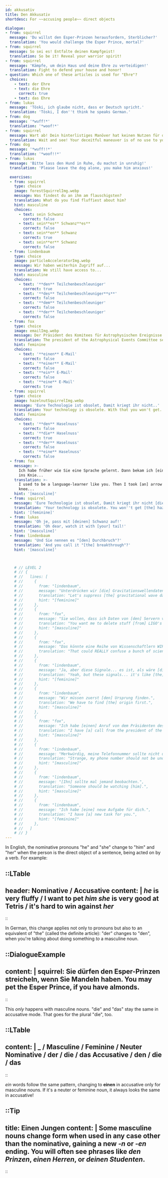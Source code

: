 ```yaml
---
id: akkusativ
title: Den Akkusativ
shortdesc: For ~~accusing people~~ direct objects

dialogue:
- from: squirrel
  message: 'Du willst den Esper-Prinzen herausfordern, Sterblicher?'
  translation: 'You would challenge the Esper Prince, mortal?'
- from: squirrel
  message: So sei es! Entfalte deinen Kampfgeist!
  translation: So be it! Reveal your warrior spirit!
- from: squirrel
  message: 'Kämpfe, um dein Haus und deine Ehre zu verteidigen!'
  translation: Fight to defend your house and honor!
- question: Which one of these articles is used for "Ehre"?
  choices:
    - text: der Ehre
    - text: die Ehre
      correct: true
    - text: das Ehre
- from: lukas
  message: 'Töski, ich glaube nicht, dass er Deutsch spricht.'
  translation: 'Töski, I don''t think he speaks German.'
- from: dog
  message: '*wuff!*'
  translation: '*woof!*'
- from: squirrel
  message: Wart ab! Dein hinterlistiges Manöver hat keinen Nutzen für dich!
  translation: Wait and see! Your deceitful maneuver is of no use to you!
- from: dog
  message: '*wuff!!*'
  translation: '*woof!!*'
- from: lukas
  message: 'Bitte lass den Hund in Ruhe, du machst in unruhig!'
  translation: 'Please leave the dog alone, you make him anxious!'

  exercises:
  - from: squirrel
    type: choice
    image: forestSquirrelImg.webp
    message: Was findest du an ihm am flauschigsten?
    translation: What do you find fluffiest about him?
    hint: masculine
    choices:
      - text: sein Schwanz
        correct: false
      - text: sein**es** Schwanz**es**
        correct: false
      - text: sein**en** Schwanz
        correct: true
      - text: sein**er** Schwanz
        correct: false
  - from: lindenbaum
    type: choice
    image: particleAcceleratorImg.webp
    message: Wir haben weiterhin Zugriff auf...
    translation: We still have access to...
    hint: masculine
    choices:
      - text: '**den** Teilchenbeschleuniger'
        correct: true
      - text: '**des** Teilchenbeschleuniger**s**'
        correct: false
      - text: '**dem** Teilchenbeschleuniger'
        correct: false
      - text: '**der** Teilchenbeschleuniger'
        correct: false
  - from: fox
    type: choice
    image: emailImg.webp
    message: Der Präsident des Komitees für Astrophysischen Ereignisse sendete Ihnen...
    translation: The president of the Astrophysical Events Committee sent you...
    hint: feminine
    choices:
      - text: '**einen** E-Mail'
        correct: false
      - text: '**einer** E-Mail'
        correct: false
      - text: '**ein** E-Mail'
        correct: false
      - text: '**eine** E-Mail'
        correct: true
  - from: squirrel
    type: choice
    image: hazelnutSquirrelImg.webp
    message: 'Eure Technologie ist obsolet, Damit kriegt ihr nicht..'
    translation: Your technology is obsolete. With that you won't get..
    hint: feminine
    choices:
      - text: '**den** Haselnuss'
        correct: false
      - text: '**die** Haselnuss'
        correct: true
      - text: '**der** Haselnuss'
        correct: false
      - text: '**eine** Haselnuss'
        correct: false
  - from: fox
    message: >-
      Ich habe früher wie Sie eine Sprache gelernt. Dann bekam ich [einen] Pfeil
      ins Knie...
    translation: >-
      I used to be a language-learner like you. Then I took [an] arrow to the
      knee...
    hint: '[masculine]'
  - from: squirrel
    message: 'Eure Technologie ist obsolet, Damit kriegt ihr nicht [die] Haselnuss!'
    translation: 'Your technology is obsolete. You won''t get [the] hazelnut with it!'
    hint: '[feminine]'
  - from: lukas
    message: 'Oh je, pass mit [deinen] Schwanz auf!'
    translation: 'Oh dear, watch it with [your] tail!'
    hint: '[masculine]'
  - from: lindenbaum
    message: 'Und Sie nennen es "[den] Durchbruch"?'
    translation: 'And you call it "[the] breakthrough"?'
    hint: '[masculine]'



    # // LEVEL 2
    # // {
    # //   lines: [
    # //     {
    # //       from: "lindenbaum",
    # //       message: "Unterdrücken wir [die] Gravitationswellendaten.",
    # //       translation: "Let's suppress [the] gravitational wave data.",
    # //       hint: "[feminine]"
    # //     },
    # //     {
    # //       from: "fox",
    # //       message: "Sie wollen, dass ich Daten von [den] Servern von LIGO lösche?",
    # //       translation: "You want me to delete stuff [from] LIGO's servers?",
    # //       hint: "[masculine]"
    # //     },
    # //     {
    # //       from: "fox",
    # //       message: "Das könnte eine Reihe von Wissenschaftlern WIRKLICH verwirren.",
    # //       translation: "That could REALLY confuse a bunch of scientists."
    # //     },
    # //     {
    # //       from: "lindenbaum",
    # //       message: "Ja, aber diese Signale... es ist, als wäre [die] Erde gerade von einem Neutronenstern getroffen worden.",
    # //       translation: "Yeah, but these signals... it's like [the] Earth was just hit by a neutron star.",
    # //       hint: "[feminine]"
    # //     },
    # //     {
    # //       from: "lindenbaum",
    # //       message: "Wir müssen zuerst [den] Ursprung finden.",
    # //       translation: "We have to find [the] origin first.",
    # //       hint: "[masculine]"
    # //     },
    # //     {
    # //       from: "fox",
    # //       message: "Ich habe [einen] Anruf von dem Präsidenten des Komitees für Astrophysischen Ereignisse.",
    # //       translation: "I have [a] call from the president of the Astrophysical Events Committee.",
    # //       hint: "[masculine]"
    # //     },
    # //     {
    # //       from: "lindenbaum",
    # //       message: "Merkwürdig, meine Telefonnummer sollte nicht unter [meinen] öffentlichen Kontaktdaten zu finden sein.",
    # //       translation: "Strange, my phone number should not be under [my] public contact information.",
    # //       hint: "[masculine]"
    # //     },
    # //     {
    # //       from: "lindenbaum",
    # //       message: "[Ihn] sollte mal jemand beobachten.",
    # //       translation: "Someone should be watching [him].",
    # //       hint: "[masculine]"
    # //     },
    # //     {
    # //       from: "lindenbaum",
    # //       message: "Ich habe [eine] neue Aufgabe für dich.",
    # //       translation: "I have [a] new task for you.",
    # //       hint: "[feminine]"
    # //     },
    # //   ]
    # // }
---
```



In English, the nominative pronouns "he" and "she" change to "him" and "her" when the person
is the direct object of a sentence, being acted on by a verb. For example:

::LTable
---
header: Nominative / Accusative
content: |
  _he_ is very fluffy / I want to pet _him_
  _she_ is very good at Tetris / it's hard to win against _her_
---
::

In German, this change applies not only to pronouns but also to an equivalent of "the"
(called the definite article): "der" changes to "den", when you're talking about doing
something _to_ a masculine noun.

::DialogueExample
---
content: |
  squirrel:
    Sie dürfen **den** Esper-Prinzen streicheln, wenn Sie Mandeln haben.
    You may pet **the** Esper Prince, if you have almonds.
---
::

This _only_ happens with masculine nouns. "die" and "das" stay the same
in accusative mode. That goes for the plural "die", too.

::LTable
---
content: |
  _ / Masculine / Feminine / Neuter
  Nominative / der / die / das
  Accusative / **den** / die / das
---
::

_ein_ words follow the same pattern, changing to **einen** in accusative only for
masculine nouns. If it's a neuter or feminine noun, it always looks the same in
accusative!

::Tip
---
title: Einen Jungen
content: |
  Some masculine nouns change form when used in any case other than the nominative, gaining a new _-n_ or _-en_ ending. You will often see phrases like _den Prinzen_, _einen Herren_, or _deinen Studenten_.
---
::
